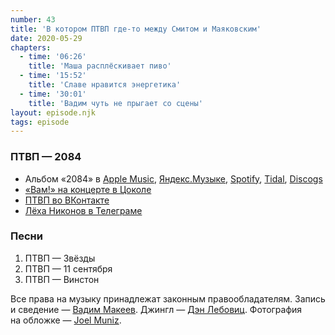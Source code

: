 ```yaml
---
number: 43
title: 'В котором ПТВП где-то между Смитом и Маяковским'
date: 2020-05-29
chapters:
  - time: '06:26'
    title: 'Маша расплёскивает пиво'
  - time: '15:52'
    title: 'Славе нравится энергетика'
  - time: '30:01'
    title: 'Вадим чуть не прыгает со сцены'
layout: episode.njk
tags: episode
---
```


### ПТВП — 2084

- Альбом «2084» в
  [Apple Music](https://music.apple.com/album/1463462193),
  [Яндекс.Музыке](https://music.yandex.ru/album/7532290),
  [Spotify](https://open.spotify.com/album/64pSCHubuXP7wt0mejcv4Z),
  [Tidal](https://tidal.com/browse/album/109268323),
  [Discogs](https://www.discogs.com/master/501437)
- [«Вам!» на концерте в Цоколе](https://vimeo.com/2273294)
- [ПТВП во ВКонтакте](https://vk.com/ptvpspb)
- [Лёха Никонов в Телеграме](https://t.me/lehanikonov)

### Песни

1. ПТВП — Звёзды
2. ПТВП — 11 сентября
3. ПТВП — Винстон

Все права на музыку принадлежат законным правообладателям.
Запись и сведение — [Вадим Макеев](https://twitter.com/pepelsbey).
Джингл — [Дэн Лебовиц](https://www.youtube.com/channel/UC38A5qHrlc_Zgua7vL4b96w).
Фотография на обложке — [Joel Muniz](https://unsplash.com/photos/vTxb__gkE8A).
